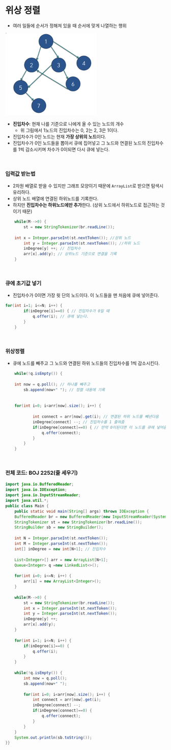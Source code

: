 # 위상 정렬

* 여러 일들에 순서가 정해져 있을 때 순서에 맞게 나열하는 행위

<img src="algo_topological.assets/image-20220408140534243.png" alt="image-20220408140534243" style="zoom:80%;" />

* **진입차수**: 현재 나를 기준으로 나에게 올 수 있는 노드의 개수
  * 위 그림에서 1노드의 진입차수는 0, 2는 2, 3은 1이다.
* 진입차수가 0인 노드는 현재 **가장 상위의 노드**이다.
* 진입차수가 0인 노드들을 뽑아서 큐에 집어넣고 그 노드와 연결된 노드의 진입차수를 1씩 감소시키며 차수가 0이되면 다시 큐에 넣는다.

​           

### 입력값 받는법

* 2차원 배열로 받을 수 있지만 그래프 모양이기 때문에 `ArrayList`로 받으면 탐색시 유리하다.
* 상위 노드 배열에 연결된 하위노드를 기록한다.
* 하지만 **진입차수는 하위노드에만 추가**한다. (상위 노드에서 하위노드로 접근하는 것이기 때문)

````java
	while(M-->0) {
		st = new StringTokenizer(br.readLine());
		
    int x = Integer.parseInt(st.nextToken()); //상위 노드
		int y = Integer.parseInt(st.nextToken()); //하위 노드
		inDegree[y] ++; // 진입차수
		arr[x].add(y); // 상위노드 기준으로 연결을 기록
	}
````

​           

### 큐에 초기값 넣기

* 진입차수가 0이면 가장 윗 단의 노드이다. 이 노드들을 맨 처음에 큐에 넣어준다.

```java
for(int i=1; i<=N; i++) {
		if(inDegree[i]==0) { // 진입차수가 0일 때
			q.offer(i); // 큐에 넣는다.
		}
	}
```

​         

### 위상정렬

* 큐에 노드를 빼주고 그 노드와 연결된 하위 노드들의 진입차수를 1씩 감소시킨다.

````java
	while(!q.isEmpty()) {
	
    int now = q.poll(); // 하나를 빼주고
		sb.append(now+" "); // 정렬 내용에 기록
		
	
    for(int i=0; i<arr[now].size(); i++) {
      
			int connect = arr[now].get(i); // 연결된 하위 노드를 빼낸다음
			inDegree[connect] --; // 진입차수를 1 줄여줌
			if(inDegree[connect]==0) { // 만약 0이된다면 이 노드를 큐에 넣어줌
				q.offer(connect);
			}
		}
	}
````

​            

### 전체 코드: BOJ 2252(줄 세우기)

```java
import java.io.BufferedReader;
import java.io.IOException;
import java.io.InputStreamReader;
import java.util.*;
public class Main {
	public static void main(String[] args) throws IOException {
	BufferedReader br = new BufferedReader(new InputStreamReader(System.in));
	StringTokenizer st = new StringTokenizer(br.readLine());
	StringBuilder sb = new StringBuilder();
	
	int N = Integer.parseInt(st.nextToken());
	int M = Integer.parseInt(st.nextToken());
	int[] inDegree = new int[N+1]; // 진입차수
	
	List<Integer>[] arr = new ArrayList[N+1];
	Queue<Integer> q =new LinkedList<>();
	
	for(int i=0; i<=N; i++) {
		arr[i] = new ArrayList<Integer>();
	}
	
	while(M-->0) {
		st = new StringTokenizer(br.readLine());
		int x = Integer.parseInt(st.nextToken());
		int y = Integer.parseInt(st.nextToken());
		inDegree[y] ++;
		arr[x].add(y);
	}
	
	for(int i=1; i<=N; i++) {
		if(inDegree[i]==0) {
			q.offer(i);
		}
	}
	
	while(!q.isEmpty()) {
		int now = q.poll();
		sb.append(now+" ");
		
		for(int i=0; i<arr[now].size(); i++) {
			int connect = arr[now].get(i);
			inDegree[connect] --;
			if(inDegree[connect]==0) {
				q.offer(connect);
			}
		}
	}
	System.out.println(sb.toString());
}}
```

